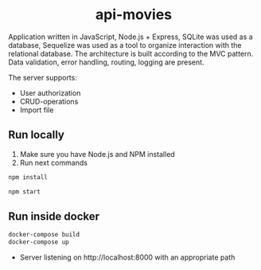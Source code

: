 <h1 align="center">api-movies</h1>

Application written in JavaScript, Node.js + Express, SQLite was used as a database, Sequelize was used as a tool to organize interaction with the relational database. The architecture is built according to the MVC pattern. Data validation, error handling, routing, logging are present. 

The server supports: 
* User authorization  
* CRUD-operations 
* Import file

## Run locally

1. Make sure you have Node.js and NPM installed
2. Run next commands
```bash
npm install
``` 
```bash
npm start
```

## Run inside docker

```bash
docker-compose build
docker-compose up
```
* Server listening on http://localhost:8000 with an appropriate path
